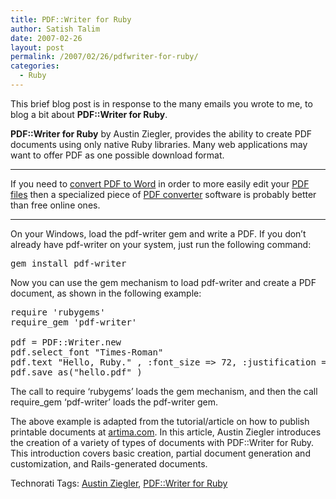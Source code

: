 ```yaml
---
title: PDF::Writer for Ruby
author: Satish Talim
date: 2007-02-26
layout: post
permalink: /2007/02/26/pdfwriter-for-ruby/
categories:
  - Ruby
---
```

<div>
  <!--adsense-->
</div>

<div>
  <p>
    This brief blog post is in response to the many emails you wrote to me, to blog a bit about <strong>PDF::Writer for Ruby</strong>.
  </p>
  
  <p>
    <strong>PDF::Writer for Ruby</strong> by Austin Ziegler, provides the ability to create PDF documents using only native Ruby libraries. Many web applications may want to offer PDF as one possible download format.
  </p>
  
  <hr />
  
  <p>
    If you need to <a href="http://www.investintech.com/">convert PDF to Word</a> in order to more easily edit your <a href="http://www.oardc.ohio-state.edu/library/word_to_pdf.html" >PDF files</a> then a specialized piece of <a href="http://www.investintech.com/prod_a2d.htm">PDF converter</a> software is probably better than free online ones.
  </p>
  
  <hr />
  
  <p>
    On your Windows, load the pdf-writer gem and write a PDF. If you don&#8217;t already have pdf-writer on your system, just run the following command:
  </p>
  
  <pre>gem install pdf-writer</pre>
  
  <p>
    Now you can use the gem mechanism to load pdf-writer and create a PDF document, as shown in the following example:
  </p>
  
  <pre>require 'rubygems'
require_gem 'pdf-writer'

pdf = PDF::Writer.new
pdf.select_font "Times-Roman"
pdf.text "Hello, Ruby." , :font_size => 72, :justification => :center
pdf.save_as("hello.pdf" )</pre>
  
  <p>
    The call to require &#8216;rubygems&#8217; loads the gem mechanism, and then the call require_gem &#8216;pdf-writer&#8217; loads the pdf-writer gem.
  </p>
  
  <p>
    The above example is adapted from the tutorial/article on how to publish printable documents at <a href="http://www.artima.com/rubycs/articles/pdf_writer.html" >artima.com</a>. In this article, Austin Ziegler introduces the creation of a variety of types of documents with PDF::Writer for Ruby. This introduction covers basic creation, partial document generation and customization, and Rails-generated documents.
  </p>
</div>

<div>
  <a href="http://technorati.com/tag/Instant+Rails" rel="tag"></a><a href="http://technorati.com/tag/Quick+Ruby" rel="tag"></a><a href="http://technorati.com/tag/Instant+Rails" rel="tag"></a><a href="http://technorati.com/tag/Pune+Ruby" rel="tag"></a><a href="http://technorati.com/tag/Quick+Ruby+Guide" rel="tag"></a><a href="http://technorati.com/tag/Programming+Languages" rel="tag"></a><a href="http://technorati.com/tag/Blogs" rel="tag"></a><a href="http://technorati.com/tag/Ruby" rel="tag"></a><a href="http://technorati.com/tag/PuneRuby" rel="tag"></a><a href="http://technorati.com/tag/QuickRuby" rel="tag"></a><a href="http://technorati.com/tag/PuneBloggers" rel="tag"></a><a href="http://technorati.com/tag/PuneBlogs" rel="tag"></a><a href="http://technorati.com/tag/Blogosphere" rel="tag"></a><a href="http://technorati.com/tag/Digg" rel="tag"></a><a href="http://technorati.com/tag/Media" rel="tag"></a><a href="http://technorati.com/tag/Tip" rel="tag"></a><a href="http://technorati.com/tag/RSS" rel="tag"></a><a href="http://technorati.com/tag/Marketing" rel="tag"></a><a href="http://technorati.com/tag/News" rel="tag"></a><a href="http://technorati.com/tag/IndianGuru" rel="tag"></a><a href="http://technorati.com/tag/Blogging" rel="tag"></a><a href="http://technorati.com/tag/Internet" rel="tag"></a><a href="http://technorati.com/tag/Blog" rel="tag"></a><a href="http://technorati.com/tag/Technical+Support" rel="tag"></a><a href="http://technorati.com/tag/Free+Software" rel="tag"></a><a href="http://technorati.com/tag/Help" rel="tag"></a><a href="http://technorati.com/tag/Pune" rel="tag"></a><a href="http://technorati.com/tag/SatishTalim" rel="tag"></a><a href="http://technorati.com/tag/Satish+Talim" rel="tag"></a><a href="http://technorati.com/tag/Weblog" rel="tag"></a><a href="http://technorati.com/tag/Weblogs" rel="tag"></a><a href="http://technorati.com/tag/Training" rel="tag"></a><a href="http://technorati.com/tag/Free+Training" rel="tag"></a><a href="http://technorati.com/tag/Tutorial" rel="tag"></a><a href="http://technorati.com/tag/Education" rel="tag"></a><a href="http://technorati.com/tag/Teacher" rel="tag"></a><a href="http://technorati.com/tag/Learning+Ruby" rel="tag"></a>
</div>

Technorati Tags: <a href="http://technorati.com/tag/Austin+Ziegler" rel="tag">Austin Ziegler</a>, <a href="http://technorati.com/tag/PDF%3A%3AWriter+for+Ruby" rel="tag">PDF::Writer for Ruby</a>
